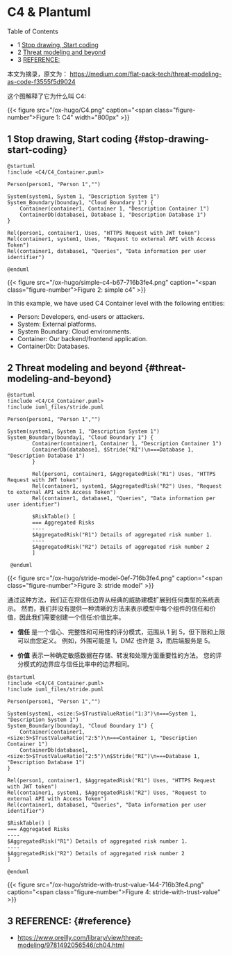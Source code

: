 # C4 & Plantuml


<div class="ox-hugo-toc toc has-section-numbers">

<div class="heading">Table of Contents</div>

- <span class="section-num">1</span> [Stop drawing, Start coding](#stop-drawing-start-coding)
- <span class="section-num">2</span> [Threat modeling and beyond](#threat-modeling-and-beyond)
- <span class="section-num">3</span> [REFERENCE:](#reference)

</div>
<!--endtoc-->


本文为摘录，原文为： https://medium.com/flat-pack-tech/threat-modeling-as-code-f3555f5d9024

这个图解释了它为什么叫 C4:

<a id="figure--fig:images-C4"></a>

{{< figure src="/ox-hugo/C4.png" caption="<span class=\"figure-number\">Figure 1: </span>C4" width="800px" >}}


## <span class="section-num">1</span> Stop drawing, Start coding {#stop-drawing-start-coding}

```plantuml
@startuml
!include <C4/C4_Container.puml>

Person(person1, "Person 1","")

System(system1, System 1, "Description System 1")
System_Boundary(bounday1, "Cloud Boundary 1") {
    Container(container1, Container 1, "Description Container 1")
    ContainerDb(database1, Database 1, "Description Database 1")
}

Rel(person1, container1, Uses, "HTTPS Request with JWT token")
Rel(container1, system1, Uses, "Request to external API with Access Token")
Rel(container1, database1, "Queries", "Data information per user identifier")

@enduml
```

<a id="figure--fig:simple-c4"></a>

{{< figure src="/ox-hugo/simple-c4-b67-716b3fe4.png" caption="<span class=\"figure-number\">Figure 2: </span>simple c4" >}}

In this example, we have used C4 Container level with the following entities:

-   Person: Developers, end-users or attackers.
-   System: External platforms.
-   System Boundary: Cloud environments.
-   Container: Our backend/frontend application.
-   ContainerDb: Databases.


## <span class="section-num">2</span> Threat modeling and beyond {#threat-modeling-and-beyond}

```plantuml
@startuml
!include <C4/C4_Container.puml>
!include iuml_files/stride.puml

Person(person1, "Person 1","")

System(system1, System 1, "Description System 1")
System_Boundary(bounday1, "Cloud Boundary 1") {
        Container(container1, Container 1, "Description Container 1")
        ContainerDb(database1, $Stride("RI")\n===Database 1, "Description Database 1")
        }

        Rel(person1, container1, $AggregatedRisk("R1") Uses, "HTTPS Request with JWT token")
        Rel(container1, system1, $AggregatedRisk("R2") Uses, "Request to external API with Access Token")
        Rel(container1, database1, "Queries", "Data information per user identifier")

        $RiskTable() [
        === Aggregated Risks
        ----
        $AggregatedRisk("R1") Details of aggregated risk number 1.
        ----
        $AggregatedRisk("R2") Details of aggregated risk number 2
        ]

 @enduml
```

<a id="figure--fig:stride-model"></a>

{{< figure src="/ox-hugo/stride-model-0ef-716b3fe4.png" caption="<span class=\"figure-number\">Figure 3: </span>stride model" >}}

通过这种方法，我们正在将信任边界从经典的威胁建模扩展到任何类型的系统表示。
然而，我们并没有提供一种清晰的方法来表示模型中每个组件的信任和价值，因此我们需要创建一个信任:价值比率。

-   **信任** 是一个信心、完整性和可用性的评分模式，范围从 1 到 5，但下限和上限可以由您定义。
    例如，外围可能是 1，DMZ 也许是 3，而后端服务是 5。

-   **价值** 表示一种确定敏感数据在存储、转发和处理方面重要性的方法。 您的评分模式的边界应与信任比率中的边界相同。

<!--listend-->

```plantuml
@startuml
!include <C4/C4_Container.puml>
!include iuml_files/stride.puml

Person(person1, "Person 1","")

System(system1, <size:5>$TrustValueRatio("1:3")\n===System 1, "Description System 1")
System_Boundary(bounday1, "Cloud Boundary 1") {
    Container(container1, <size:5>$TrustValueRatio("2:5")\n===Container 1, "Description Container 1")
    ContainerDb(database1, <size:5>$TrustValueRatio("2:5")\n$Stride("RI")\n===Database 1, "Description Database 1")
}

Rel(person1, container1, $AggregatedRisk("R1") Uses, "HTTPS Request with JWT token")
Rel(container1, system1, $AggregatedRisk("R2") Uses, "Request to external API with Access Token")
Rel(container1, database1, "Queries", "Data information per user identifier")

$RiskTable() [
=== Aggregated Risks
----
$AggregatedRisk("R1") Details of aggregated risk number 1.
----
$AggregatedRisk("R2") Details of aggregated risk number 2
]

@enduml
```

<a id="figure--fig:stride-with-trust-value"></a>

{{< figure src="/ox-hugo/stride-with-trust-value-144-716b3fe4.png" caption="<span class=\"figure-number\">Figure 4: </span>stride-with-trust-value" >}}


## <span class="section-num">3</span> REFERENCE: {#reference}

-   <https://www.oreilly.com/library/view/threat-modeling/9781492056546/ch04.html>

